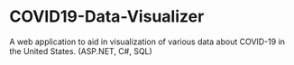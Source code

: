 # COVID19-Data-Visualizer
A web application to aid in visualization of various data about COVID-19 in the United States. (ASP.NET, C#, SQL)
